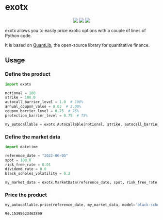 # exotx
<p align="center">
    <a href="https://pypi.org/project/exotx" alt="Python Versions">
        <img src="https://img.shields.io/pypi/pyversions/exotx.svg?logo=python&logoColor=white" /></a>
    <a href="https://pypi.org/project/exotx" alt="PyPi">
        <img src="https://img.shields.io/pypi/v/exotx" /></a>
    <a href="https://pepy.tech/project/exotx" alt="Downloads">
        <img src="https://pepy.tech/badge/exotx" /></a>
</p>

exotx allows you to easily price exotic options with a couple of lines of Python code.

It is based on [QuantLib](https://www.quantlib.org/), the open-source library for quantitative finance.

## Usage

### Define the product
```python
import exotx

notional = 100
strike = 100.0
autocall_barrier_level = 1.0  # 100%
annual_coupon_value = 0.03  # 3.00%
coupon_barrier_level = 0.75  # 75%
protection_barrier_level = 0.75  # 75%

my_autocallable = exotx.Autocallable(notional, strike, autocall_barrier_level, annual_coupon_value, coupon_barrier_level, protection_barrier_level)
```

### Define the market data
```python
import datetime

reference_date = "2022-06-05"
spot = 100.0
risk_free_rate = 0.01
dividend_rate = 0.0
black_scholes_volatility = 0.2

my_market_data = exotx.MarketData(reference_date, spot, risk_free_rate, dividend_rate, black_scholes_volatility=black_scholes_volatility)
```

### Price the product
```python
my_autocallable.price(reference_date, my_market_data, model='black-scholes')
```
```plaintext
96.15395623462899
```
